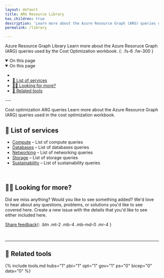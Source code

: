 ```yaml
---
layout: default
title: ARG Resource Library
has_children: true
description: 'Learn more about the Azure Resource Graph (ARG) queries used in the cost optimization workbook.'
permalink: /library

---
```

<span class="fs-9 d-block mb-4">Azure Resource Graph Library</span>
Learn more about the Azure Resoruce Graph (ARG) queries used by the Cost Optimization workbook.
{: .fs-6 .fw-300 }

<details open markdown="1">
   <summary class="fs-2 text-uppercase">On this page</summary>

<details open markdown="1">
   <summary class="fs-2 text-uppercase">On this page</summary>

- [](#)
- [📇 List of services](#-list-of-services)
- [🙋‍♀️ Looking for more?](#️-looking-for-more)
- [🧰 Related tools](#-related-tools)

</details>
---


<span class="fs-9 d-block mb-4">Cost optimization ARG queries</span>
Learn more about the Azure Resource Graph (ARG) queries used in the cost optimization workbook.


## 📇 List of services

<!-- Sort list alphabetically for findability -->

<!--
### AI + machine learning
### Analytics
### Business applications
-->

- [Compute](compute/compute.md) – List of compute queries
- [Databases](databases/databases.md) – List of databases queries
- [Networking](networking/networking.md) – List of networking queries
- [Storage](sustainability/storage.md) – List of storage queries
- [Sustainability](sustainability/sustainability.md) – List of sustainability queries

<br>

## 🙋‍♀️ Looking for more?

Did we miss anything? Would you like to see something added? We'd love to hear about any questions, problems, or solutions you'd like to see covered here. Create a new issue with the details that you'd like to see either included here.

[Share feedback](https://github.com/microsoft/finops-toolkit/issues/new/choose){: .btn .mt-2 .mb-4 .mb-md-0 .mr-4 }

<br>

---

## 🧰 Related tools

{% include tools.md hubs="1" pbi="1" opt="1" gov="1" ps="0" bicep="0" data="0" %}

<br>